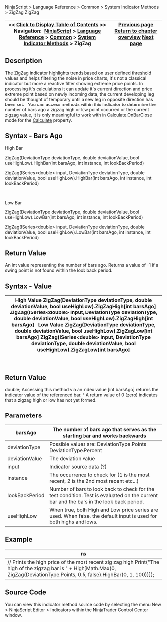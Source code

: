 ﻿
NinjaScript \> Language Reference \> Common \> System Indicator Methods \> ZigZag
ZigZag

| \<\< [Click to Display Table of Contents](zigzag.md) \>\> **Navigation:**     [NinjaScript](ninjascript.md) \> [Language Reference](language_reference_wip.md) \> [Common](common.md) \> [System Indicator Methods](indicators.md) \> ZigZag | [Previous page](woodies_pivots.md) [Return to chapter overview](indicators.md) [Next page](tradinghours.md) |
| --- | --- |

## Description
The ZigZag indicator highlights trends based on user defined threshold values and helps filtering the noise in price charts, it's not a classical indicator but more a reactive filter showing extreme price points. In processing it's calculations it can update it's current direction and price extreme point based on newly incoming data, the current developing leg should be thought of temporary until a new leg in opposite direction has been set.
 
You can access methods within this indicator to determine the number of bars ago a zigzag high or low point occurred or the current zigzag value, it is only meaningful to work with in Calculate.OnBarClose mode for the [Calculate](calculate.md) property.

## Syntax \- Bars Ago
High Bar  

ZigZag(DeviationType deviationType, double deviationValue, bool useHighLow).HighBar(int barsAgo, int instance, int lookBackPeriod)  

ZigZag(ISeries\<double\> input, DeviationType deviationType, double deviationValue, bool useHighLow).HighBar(int barsAgo, int instance, int lookBackPeriod)  

   

Low Bar  

ZigZag(DeviationType deviationType, double deviationValue, bool useHighLow).LowBar(int barsAgo, int instance, int lookBackPeriod)  

ZigZag(ISeries\<double\> input, DeviationType deviationType, double deviationValue, bool useHighLow).LowBar(int barsAgo, int instance, int lookBackPeriod)
 
## Return Value
An int value representing the number of bars ago. Returns a value of \-1 if a swing point is not found within the look back period.

## Syntax \- Value
| High Value ZigZag(DeviationType deviationType, double deviationValue, bool useHighLow).ZigZagHigh\[int barsAgo] ZigZag(ISeries\<double\> input, DeviationType deviationType, double deviationValue, bool useHighLow).ZigZagHigh\[int barsAgo]   Low Value ZigZag(DeviationType deviationType, double deviationValue, bool useHighLow).ZigZagLow\[int barsAgo] ZigZag(ISeries\<double\> input, DeviationType deviationType, double deviationValue, bool useHighLow).ZigZagLow\[int barsAgo] |
| --- |

 
## Return Value
double; Accessing this method via an index value \[int barsAgo] returns the indicator value of the referenced bar.
\* A return value of 0 (zero) indicates that a zigzag high or low has not yet formed.

## Parameters
| barsAgo | The number of bars ago that serves as the starting bar and works backwards |
| --- | --- |
| deviationType | Possible values are: DeviationType.Points DeviationType.Percent |
| deviationValue | The deviation value |
| input | Indicator source data ([?](valid_input_data_for_indicator.md)) |
| instance | The occurrence to check for (1 is the most recent, 2 is the 2nd most recent etc...) |
| lookBackPeriod | Number of bars to look back to check for the test condition. Test is evaluated on the current bar and the bars in the look back period. |
| useHighLow | When true, both High and Low price series are used. When false, the default input is used for both highs and lows. |

## Example
| ns |
| --- |
| // Prints the high price of the most recent zig zag high Print("The high of the zigzag bar is " \+ High\[Math.Max(0, ZigZag(DeviationType.Points, 0\.5, false).HighBar(0, 1, 100))]); |

## Source Code
You can view this indicator method source code by selecting the menu New \> NinjaScript Editor \> Indicators within the NinjaTrader Control Center window.

